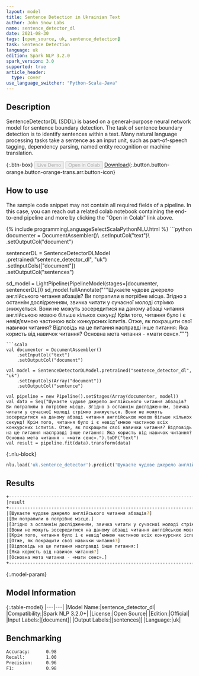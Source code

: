 ```yaml
---
layout: model
title: Sentence Detection in Ukrainian Text
author: John Snow Labs
name: sentence_detector_dl
date: 2021-08-30
tags: [open_source, uk, sentence_detection]
task: Sentence Detection
language: uk
edition: Spark NLP 3.2.0
spark_version: 3.0
supported: true
article_header:
  type: cover
use_language_switcher: "Python-Scala-Java"
---
```


## Description

SentenceDetectorDL (SDDL) is based on a general-purpose neural network model for sentence boundary detection. The task of sentence boundary detection is to identify sentences within a text. Many natural language processing tasks take a sentence as an input unit, such as part-of-speech tagging, dependency parsing, named entity recognition or machine translation.

{:.btn-box}
<button class="button button-orange" disabled>Live Demo</button>
<button class="button button-orange" disabled>Open in Colab</button>
[Download](https://s3.amazonaws.com/auxdata.johnsnowlabs.com/public/models/sentence_detector_dl_uk_3.2.0_3.0_1630322414306.zip){:.button.button-orange.button-orange-trans.arr.button-icon}

## How to use

The sample code snippet may not contain all required fields of a pipeline. In this case, you can reach out a related colab notebook containing the end-to-end pipeline and more by clicking the "Open in Colab" link above.




<div class="tabs-box" markdown="1">
{% include programmingLanguageSelectScalaPythonNLU.html %}
```python
documenter = DocumentAssembler()\
    .setInputCol("text")\
    .setOutputCol("document")
    
sentencerDL = SentenceDetectorDLModel\
  .pretrained("sentence_detector_dl", "uk") \
  .setInputCols(["document"]) \
  .setOutputCol("sentences")

sd_model = LightPipeline(PipelineModel(stages=[documenter, sentencerDL]))
sd_model.fullAnnotate("""Шукаєте чудове джерело англійського читання абзаців? Ви потрапили в потрібне місце. Згідно з останнім дослідженням, звичка читати у сучасної молоді стрімко знижується. Вони не можуть зосередитися на даному абзаці читання англійською мовою більше кількох секунд! Крім того, читання було і є невід’ємною частиною всіх конкурсних іспитів. Отже, як покращити свої навички читання? Відповідь на це питання насправді інше питання: Яка користь від навичок читання? Основна мета читання - «мати сенс».""")



```
```scala
val documenter = DocumentAssembler()
    .setInputCol("text")
    .setOutputCol("document")

val model = SentenceDetectorDLModel.pretrained("sentence_detector_dl", "uk")
	.setInputCols(Array("document"))
	.setOutputCol("sentence")

val pipeline = new Pipeline().setStages(Array(documenter, model))
val data = Seq("Шукаєте чудове джерело англійського читання абзаців? Ви потрапили в потрібне місце. Згідно з останнім дослідженням, звичка читати у сучасної молоді стрімко знижується. Вони не можуть зосередитися на даному абзаці читання англійською мовою більше кількох секунд! Крім того, читання було і є невід’ємною частиною всіх конкурсних іспитів. Отже, як покращити свої навички читання? Відповідь на це питання насправді інше питання: Яка користь від навичок читання? Основна мета читання - «мати сенс».").toDF("text")
val result = pipeline.fit(data).transform(data)
```

{:.nlu-block}
```python
nlu.load('uk.sentence_detector').predict('Шукаєте чудове джерело англійського читання абзаців? Ви потрапили в потрібне місце. Згідно з останнім дослідженням, звичка читати у сучасної молоді стрімко знижується. Вони не можуть зосередитися на даному абзаці читання англійською мовою більше кількох секунд! Крім того, читання було і є невід’ємною частиною всіх конкурсних іспитів. Отже, як покращити свої навички читання? Відповідь на це питання насправді інше питання: Яка користь від навичок читання? Основна мета читання - «мати сенс».', output_level ='sentence')  
```
</div>

## Results

```bash
+-----------------------------------------------------------------------------------------------+
|result                                                                                         |
+-----------------------------------------------------------------------------------------------+
|[Шукаєте чудове джерело англійського читання абзаців?]                                         |
|[Ви потрапили в потрібне місце.]                                                               |
|[Згідно з останнім дослідженням, звичка читати у сучасної молоді стрімко знижується.]          |
|[Вони не можуть зосередитися на даному абзаці читання англійською мовою більше кількох секунд!]|
|[Крім того, читання було і є невід’ємною частиною всіх конкурсних іспитів.]                    |
|[Отже, як покращити свої навички читання?]                                                     |
|[Відповідь на це питання насправді інше питання:]                                              |
|[Яка користь від навичок читання?]                                                             |
|[Основна мета читання - «мати сенс».]                                                          |
+-----------------------------------------------------------------------------------------------+


```

{:.model-param}
## Model Information

{:.table-model}
|---|---|
|Model Name:|sentence_detector_dl|
|Compatibility:|Spark NLP 3.2.0+|
|License:|Open Source|
|Edition:|Official|
|Input Labels:|[document]|
|Output Labels:|[sentences]|
|Language:|uk|

## Benchmarking

```bash
Accuracy:      0.98
Recall:        1.00
Precision:     0.96
F1:            0.98
```
